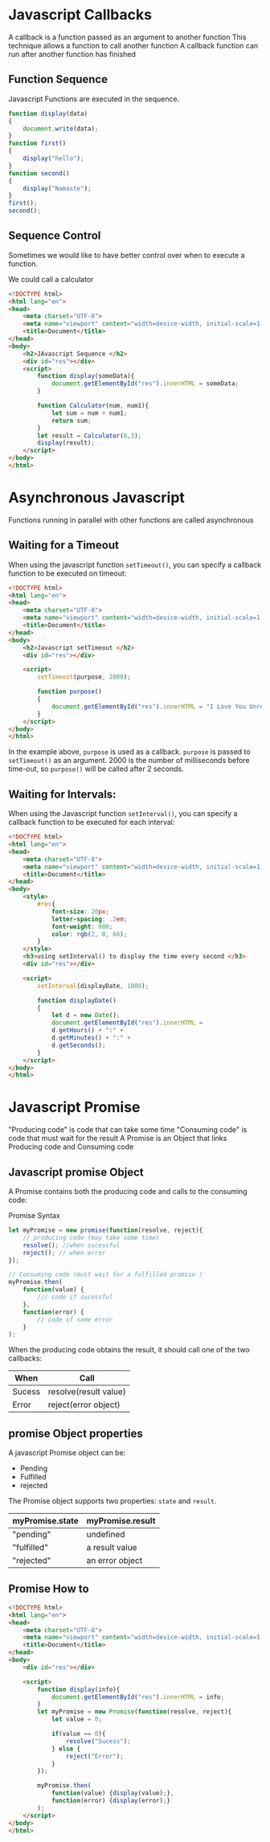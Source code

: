 # Javascript Callbacks
A callback is a function passed as an argument to another function
This technique allows a function to call another function
A callback function can run after another function has finished

## Function Sequence
Javascript Functions are executed in the sequence.

```js
function display(data)
{
    document.write(data);
}
function first()
{
    display("hello");
}
function second()
{
    display("Namaste");
}
first();
second();

```

## Sequence Control
Sometimes we would like to have better control over when to execute a function.

We could call a calculator 

```html
<!DOCTYPE html>
<html lang="en">
<head>
    <meta charset="UTF-8">
    <meta name="viewport" content="width=device-width, initial-scale=1.0">
    <title>Document</title>
</head>
<body>
    <h2>JAvascript Sequence </h2>
    <div id="res"></div>
    <script>
        function display(someData){
            document.getElementById("res").innerHTML = someData;
        }

        function Calculator(num, num1){
            let sum = num + num1;
            return sum;
        }
        let result = Calculator(6,3);
        display(result);
    </script>
</body>
</html>
```

# Asynchronous Javascript
Functions running in parallel with other functions are called asynchronous

## Waiting for a Timeout
When using the javascript function `setTimeout()`, you can specify a callback function to be executed on timeout:

```html
<!DOCTYPE html>
<html lang="en">
<head>
    <meta charset="UTF-8">
    <meta name="viewport" content="width=device-width, initial-scale=1.0">
    <title>Document</title>
</head>
<body>
    <h2>Javascript setTimeout </h2>
    <div id="res"></div>

    <script>
        setTimeout(purpose, 2000);

        function purpose()
        {
            document.getElementById("res").innerHTML = "I Love You Unreal Engine ❤️❤️";
        }
    </script>
</body>
</html>
```

In the example above, `purpose` is used as a callback. `purpose` is passed to `setTimeout()` as an argument.
2000 is the number of milliseconds before time-out, so `purpose()` will be called after 2 seconds.

## Waiting for Intervals:
When using the Javascript function `setInterval()`, you can specify a callback function to be executed for each interval:

```html
<!DOCTYPE html>
<html lang="en">
<head>
    <meta charset="UTF-8">
    <meta name="viewport" content="width=device-width, initial-scale=1.0">
    <title>Document</title>
</head>
<body>
    <style>
        #res{
            font-size: 20px;
            letter-spacing: .2em;
            font-weight: 900;
            color: rgb(2, 0, 66);
        }
    </style>
    <h3>using setInterval() to display the time every second </h3>
    <div id="res"></div>

    <script>
        setInterval(displayDate, 1000);

        function displayDate()
        {
            let d = new Date();
            document.getElementById("res").innerHTML =
            d.getHours() + ":" +
            d.getMinutes() + ":" +
            d.getSeconds();
        }
    </script>
</body>
</html>
```

# Javascript Promise 
"Producing code" is code that can take some time
"Consuming code" is code that must wait for the result
A Promise is an Object that links Producing code and Consuming code

## Javascript promise Object
A Promise contains both the producing code and calls to the consuming code:

Promise Syntax

```js
let myPromise = new promise(function(resolve, reject){
    // producing code (may take some time)
    resolve(); //when sucessful
    reject(); // when error
});

// Consuming code (must wait for a fulfilled promise )
myPromise.then(
    function(value) {
        /// code if sucessful
    },
    function(error) {
        // code if some error
    }
);
```
When the producing code obtains the result, it should call one of the two callbacks:

| When | Call|
|------|------|
|Sucess | resolve(result value) |
| Error | reject(error object) |

## promise Object properties 
A javascript Promise object can be:
- Pending
- Fulfilled
- rejected 

The Promise object supports two properties: `state` and `result`.

| myPromise.state | myPromise.result |
| ----------------|------------------|
| "pending"   | undefined |
| "fulfilled" | a result value |
| "rejected" | an error object |

## Promise How to 

```html
<!DOCTYPE html>
<html lang="en">
<head>
    <meta charset="UTF-8">
    <meta name="viewport" content="width=device-width, initial-scale=1.0">
    <title>Document</title>
</head>
<body>
    <div id="res"></div>

    <script>
        function display(info){
            document.getElementById("res").innerHTML = info;
        }
        let myPromise = new Promise(function(resolve, reject){
            let value = 0;

            if(value == 0){
                resolve("Sucess");
            } else {
                reject("Error");
            }
        });

        myPromise.then(
            function(value) {display(value);},
            function(error) {display(error);}
        );
    </script>
</body>
</html>
```